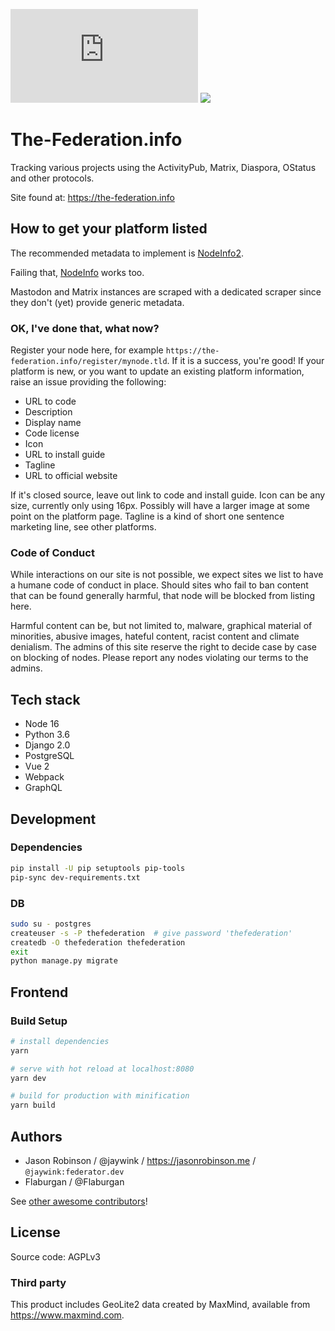 [![Join the Matrix room](https://img.shields.io/matrix/the-federation:matrix.org?label=matrix)](https://matrix.to/#/#the-federation:matrix.org)
[![](https://img.shields.io/badge/license-AGPLv3-green.svg)](https://tldrlegal.com/license/gnu-affero-general-public-license-v3-(agpl-3.0))

# The-Federation.info

Tracking various projects using the ActivityPub, Matrix, Diaspora, OStatus and other protocols.

Site found at: https://the-federation.info

## How to get your platform listed

The recommended metadata to implement is [NodeInfo2](https://git.feneas.org/jaywink/nodeinfo2).

Failing that, [NodeInfo](http://nodeinfo.diaspora.software/) works too.

Mastodon and Matrix instances are scraped with a dedicated scraper since they don't (yet) provide generic metadata.

### OK, I've done that, what now?

Register your node here, for example `https://the-federation.info/register/mynode.tld`. If it is a success, you're good! If your platform is new, or you want to update an existing platform information, raise an issue providing the following:

* URL to code
* Description
* Display name
* Code license
* Icon
* URL to install guide
* Tagline
* URL to official website

If it's closed source, leave out link to code and install guide. Icon can be any size, currently only using 16px. Possibly will have a larger image at some point on the platform page. Tagline is a kind of short one sentence marketing line, see other platforms.

### Code of Conduct

While interactions on our site is not possible, we expect sites we list to have a humane code of conduct in place. Should sites who fail to ban content that can be found generally harmful, that node will be blocked from listing here.

Harmful content can be, but not limited to, malware, graphical material of minorities, abusive images, hateful content, racist content and climate denialism. The admins of this site reserve the right to decide case by case on blocking of nodes. Please report any nodes violating our terms to the admins.

## Tech stack

* Node 16
* Python 3.6
* Django 2.0
* PostgreSQL
* Vue 2
* Webpack
* GraphQL

## Development

### Dependencies

``` bash
pip install -U pip setuptools pip-tools
pip-sync dev-requirements.txt
```

### DB

``` bash
sudo su - postgres
createuser -s -P thefederation  # give password 'thefederation'
createdb -O thefederation thefederation
exit
python manage.py migrate
```

## Frontend

### Build Setup

``` bash
# install dependencies
yarn

# serve with hot reload at localhost:8080
yarn dev

# build for production with minification
yarn build
```

## Authors

* Jason Robinson / @jaywink / https://jasonrobinson.me / `@jaywink:federator.dev`
* Flaburgan / @Flaburgan

See [other awesome contributors](https://github.com/thefederationinfo/the-federation.info/graphs/contributors)!

## License

Source code: AGPLv3

### Third party

This product includes GeoLite2 data created by MaxMind, available from https://www.maxmind.com.
